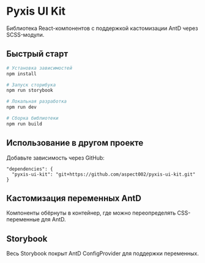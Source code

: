 # Pyxis UI Kit

Библиотека React-компонентов с поддержкой кастомизации AntD через SCSS-модули.

## Быстрый старт

```bash
# Установка зависимостей
npm install

# Запуск сторибука
npm run storybook

# Локальная разработка
npm run dev

# Сборка библиотеки
npm run build
```

## Использование в другом проекте

Добавьте зависимость через GitHub:

```
"dependencies": {
  "pyxis-ui-kit": "git+https://github.com/aspect002/pyxis-ui-kit.git"
}
```

## Кастомизация переменных AntD

Компоненты обёрнуты в контейнер, где можно переопределять CSS-переменные для AntD.

## Storybook

Весь Storybook покрыт AntD ConfigProvider для поддержки переменных.
